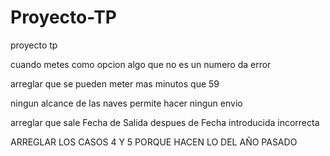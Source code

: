 # Proyecto-TP
proyecto tp


cuando metes como opcion algo que no es un numero da error

arreglar que se pueden meter mas minutos que 59

ningun alcance de las naves permite hacer ningun envio

arreglar que sale Fecha de Salida despues de Fecha introducida incorrecta

ARREGLAR LOS CASOS 4 Y 5 PORQUE HACEN LO DEL AÑO PASADO